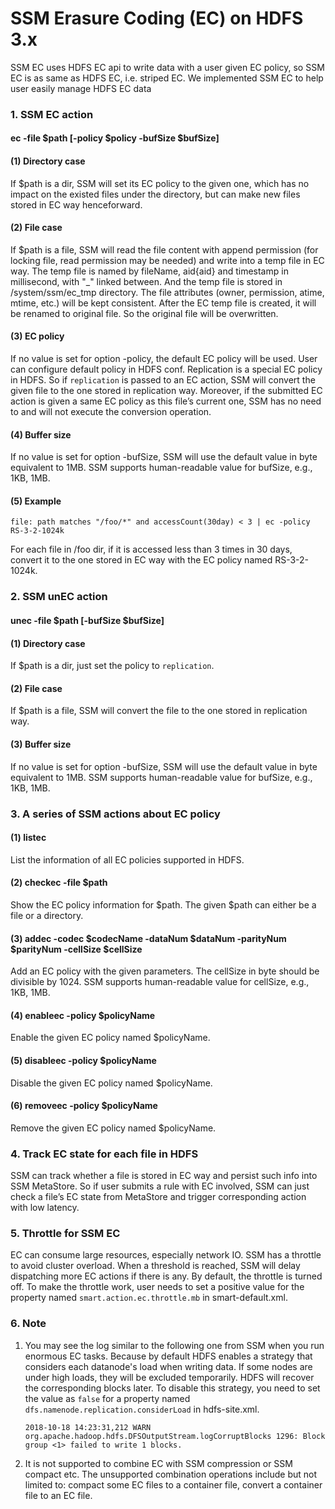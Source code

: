 # SSM Erasure Coding (EC) on HDFS 3.x

SSM EC uses HDFS EC api to write data with a user given EC policy, so SSM EC is as same as HDFS EC, i.e. striped EC. We implemented SSM EC to help user easily manage HDFS EC data

### 1. SSM EC action

#### ec -file $path \[-policy $policy -bufSize $bufSize\]

#### (1) Directory case

If $path is a dir, SSM will set its EC policy to the given one, which has no impact on the existed files under the directory, but can make new files stored in EC way henceforward.

#### (2) File case

If $path is a file, SSM will read the file content with append permission (for locking file, read permission may be needed) and write into a temp file in EC way.
The temp file is named by fileName, aid{aid} and timestamp in millisecond, with "_" linked between. And the temp file is stored in /system/ssm/ec_tmp directory. The file attributes (owner, permission, atime, mtime, etc.) will be kept consistent.
After the EC temp file is created, it will be renamed to original file. So the original file will be overwritten.

#### (3) EC policy

If no value is set for option -policy, the default EC policy will be used. User can configure default policy in HDFS conf. Replication is a special EC policy in HDFS.
So if `replication` is passed to an EC action, SSM will convert the given file to the one stored in replication way.
Moreover, if the submitted EC action is given a same EC policy as this file’s current one, SSM has no need to and will not execute the conversion operation.

#### (4) Buffer size

If no value is set for option -bufSize, SSM will use the default value in byte equivalent to 1MB. SSM supports human-readable value for bufSize, e.g., 1KB, 1MB.

#### (5) Example

`file: path matches "/foo/*" and accessCount(30day) < 3 | ec -policy RS-3-2-1024k`

For each file in /foo dir, if it is accessed less than 3 times in 30 days, convert it to the one stored in EC way with the EC policy named RS-3-2-1024k.

### 2. SSM unEC action

#### unec -file $path \[-bufSize $bufSize\]

#### (1) Directory case

If $path is a dir, just set the policy to `replication`.

#### (2) File case

If $path is a file, SSM will convert the file to the one stored in replication way.

#### (3) Buffer size

If no value is set for option -bufSize, SSM will use the default value in byte equivalent to 1MB. SSM supports human-readable value for bufSize, e.g., 1KB, 1MB.

### 3. A series of SSM actions about EC policy

#### (1) listec

List the information of all EC policies supported in HDFS.

#### (2) checkec -file $path

Show the EC policy information for $path. The given $path can either be a file or a directory.

#### (3) addec -codec $codecName -dataNum $dataNum -parityNum $parityNum -cellSize $cellSize

Add an EC policy with the given parameters. The cellSize in byte should be divisible by 1024. SSM supports human-readable value for cellSize, e.g., 1KB, 1MB.

#### (4) enableec	-policy $policyName

Enable the given EC policy named $policyName.

#### (5) disableec -policy $policyName

Disable the given EC policy named $policyName.

#### (6) removeec	-policy $policyName

Remove the given EC policy named $policyName.


### 4. Track EC state for each file in HDFS

SSM can track whether a file is stored in EC way and persist such info into SSM MetaStore. So if user submits a rule with EC involved, SSM can just check a file’s EC state from MetaStore and trigger corresponding action with low latency.

### 5. Throttle for SSM EC

EC can consume large resources, especially network IO. SSM has a throttle to avoid cluster overload. When a threshold is reached, SSM will delay dispatching more EC actions if there is any.
By default, the throttle is turned off. To make the throttle work, user needs to set a positive value for the property named `smart.action.ec.throttle.mb` in smart-default.xml.

### 6. Note

1. You may see the log similar to the following one from SSM when you run enormous EC tasks. Because by default HDFS enables a strategy that considers each datanode's load when writing data. If some nodes are under high loads, they will be excluded temporarily.
HDFS will recover the corresponding blocks later. To disable this strategy, you need to set the value as `false` for a property named `dfs.namenode.replication.considerLoad` in hdfs-site.xml.
   ```
   2018-10-18 14:23:31,212 WARN org.apache.hadoop.hdfs.DFSOutputStream.logCorruptBlocks 1296: Block group <1> failed to write 1 blocks.
   ```

2. It is not supported to combine EC with SSM compression or SSM compact etc. The unsupported combination operations include but not limited to: compact some EC files to a container file, convert a container file to an EC file.